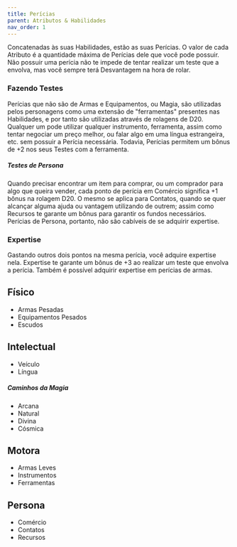 ```yaml
---
title: Perícias
parent: Atributos & Habilidades
nav_order: 1
---
```

Concatenadas às suas Habilidades, estão as suas Perícias. O valor de cada Atributo é a quantidade máxima de Perícias dele que você pode possuir.  Não possuir uma perícia não te impede de tentar realizar um teste que a envolva, mas você sempre terá Desvantagem na hora de rolar.

### Fazendo Testes
Perícias que não são de Armas e Equipamentos, ou Magia, são utilizadas pelos personagens como uma extensão de "ferramentas" presentes nas Habilidades, e por tanto são utilizadas através de rolagens de D20. Qualquer um pode utilizar qualquer instrumento, ferramenta, assim como tentar negociar um preço melhor, ou falar algo em uma língua estrangeira, etc. sem possuir a Perícia necessária. Todavia, Perícias permitem um bônus de +2 nos seus Testes com a ferramenta.  

##### Testes de Persona
Quando precisar encontrar um item para comprar, ou um comprador para algo que queira vender, cada ponto de perícia em Comércio significa +1 bônus na rolagem D20. O mesmo se aplica para Contatos, quando se quer alcançar alguma ajuda ou vantagem utilizando de outrem; assim como Recursos te garante um bônus para garantir os fundos necessários. Perícias de Persona, portanto, não são cabíveis de se adquirir expertise.

### Expertise
Gastando outros dois pontos na mesma perícia, você adquire expertise nela. Expertise te garante um bônus de +3 ao realizar um teste que envolva a perícia. Também é possível adquirir expertise em perícias de armas.

## Físico
- Armas Pesadas
- Equipamentos Pesados
- Escudos

## Intelectual
* Veículo 
* Língua
##### Caminhos da Magia
- Arcana
- Natural
- Divina
- Cósmica

## Motora
- Armas Leves
- Instrumentos
- Ferramentas

## Persona
- Comércio
- Contatos
- Recursos


